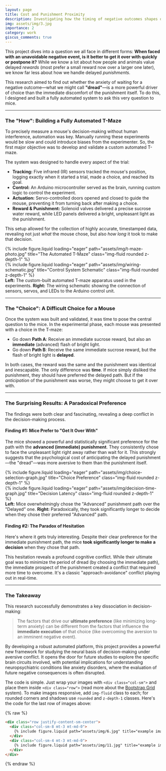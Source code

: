 ```yaml
---
layout: page
title: Cost and Punishment Proximity
description: Investigating how the timing of negative outcomes shapes decision-making in rodent models at the Indian Institute of Science, Bengaluru.
img: assets/img/3.jpg
importance: 2
category: work
giscus_comments: true
---
```


This project dives into a question we all face in different forms: **When faced with an unavoidable negative event, is it better to get it over with quickly or postpone it?** While we know a lot about how people and animals value delayed *rewards* (most prefer a small reward now over a larger one later), we know far less about how we handle delayed *punishments*.

This research aimed to find out whether the anxiety of waiting for a negative outcome—what we might call **"dread"**—is a more powerful driver of choice than the immediate discomfort of the punishment itself. To do this, I designed and built a fully automated system to ask this very question to mice.

--- 

### The "How": Building a Fully Automated T-Maze

To precisely measure a mouse's decision-making without human interference, automation was key. Manually running these experiments would be slow and could introduce biases from the experimenter. So, the first major objective was to develop and validate a custom automated T-maze.

The system was designed to handle every aspect of the trial:
* **Tracking:** Five infrared (IR) sensors tracked the mouse's position, logging exactly when it started a trial, made a choice, and reached its goal.
* **Control:** An Arduino microcontroller served as the brain, running custom logic to control the experiment.
* **Actuation:** Servo-controlled doors opened and closed to guide the mouse, preventing it from turning back after making a choice.
* **Reward & Punishment:** Solenoid valves delivered a precise sucrose water reward, while LED panels delivered a bright, unpleasant light as the punishment.

This setup allowed for the collection of highly accurate, timestamped data, revealing not just *what* the mouse chose, but also *how long* it took to make that decision.

<div class="row justify-content-sm-center">
    <div class="col-sm-7 mt-3 mt-md-0">
        {% include figure.liquid loading="eager" path="assets/img/t-maze-photo.jpg" title="The Automated T-Maze" class="img-fluid rounded z-depth-1" %}
    </div>
    <div class="col-sm-5 mt-3 mt-md-0">
        {% include figure.liquid loading="eager" path="assets/img/wiring-schematic.jpg" title="Control System Schematic" class="img-fluid rounded z-depth-1" %}
    </div>
</div>
<div class="caption">
    <b>Left:</b> The custom-built automated T-maze apparatus used in the experiments. <b>Right:</b> The wiring schematic showing the connection of sensors, servos, and LEDs to the Arduino control unit.
</div>

---

### The "Choice": A Difficult Choice for a Mouse

Once the system was built and validated, it was time to pose the central question to the mice. In the experimental phase, each mouse was presented with a choice in the T-maze:

* Go down **Path A**: Receive an immediate sucrose reward, but also an **immediate** (advanced) flash of bright light.
* Go down **Path B**: Receive the same immediate sucrose reward, but the flash of bright light is **delayed**.

In both cases, the reward was the same and the punishment was identical and inescapable. The only difference was **time**. If mice simply disliked the punishment, they should have preferred the delayed path. But if the *anticipation* of the punishment was worse, they might choose to get it over with.

---

### The Surprising Results: A Paradoxical Preference

The findings were both clear and fascinating, revealing a deep conflict in the decision-making process.

#### Finding #1: Mice Prefer to "Get It Over With"

The mice showed a powerful and statistically significant preference for the path with the **advanced (immediate) punishment**. They consistently chose to face the unpleasant light right away rather than wait for it. This strongly suggests that the psychological cost of anticipating the delayed punishment—the "dread"—was more aversive to them than the punishment itself.

<div class="row justify-content-sm-center">
    <div class="col-sm-6 mt-3 mt-md-0">
        {% include figure.liquid loading="eager" path="assets/img/choice-selection-graph.jpg" title="Choice Preference" class="img-fluid rounded z-depth-1" %}
    </div>
    <div class="col-sm-6 mt-3 mt-md-0">
        {% include figure.liquid loading="eager" path="assets/img/decision-time-graph.jpg" title="Decision Latency" class="img-fluid rounded z-depth-1" %}
    </div>
</div>
<div class="caption">
    <b>Left:</b> Mice overwhelmingly chose the "Advanced" punishment path over the "Delayed" one. <b>Right:</b> Paradoxically, they took significantly longer to decide when they chose their preferred "Advanced" path.
</div>

#### Finding #2: The Paradox of Hesitation

Here's where it gets truly interesting. Despite their clear preference for the immediate punishment path, the mice **took significantly longer to make a decision** when they chose that path.

This hesitation reveals a profound cognitive conflict. While their ultimate goal was to minimize the period of dread (by choosing the immediate path), the immediate prospect of the punishment created a conflict that required more time to overcome. It's a classic "approach-avoidance" conflict playing out in real-time.

---

### The Takeaway

This research successfully demonstrates a key dissociation in decision-making:

> The factors that drive our **ultimate preference** (like minimizing long-term anxiety) can be different from the factors that influence the **immediate execution** of that choice (like overcoming the aversion to an imminent negative event).

By developing a robust automated platform, this project provides a powerful new framework for studying the neural basis of decision-making under aversive conflict. It opens the door for future studies to explore the specific brain circuits involved, with potential implications for understanding neuropsychiatric conditions like anxiety disorders, where the evaluation of future negative consequences is often disrupted.

The code is simple.
Just wrap your images with `<div class="col-sm">` and place them inside `<div class="row">` (read more about the <a href="https://getbootstrap.com/docs/4.4/layout/grid/">Bootstrap Grid</a> system).
To make images responsive, add `img-fluid` class to each; for rounded corners and shadows use `rounded` and `z-depth-1` classes.
Here's the code for the last row of images above:

{% raw %}

```html
<div class="row justify-content-sm-center">
  <div class="col-sm-8 mt-3 mt-md-0">
    {% include figure.liquid path="assets/img/6.jpg" title="example image" class="img-fluid rounded z-depth-1" %}
  </div>
  <div class="col-sm-4 mt-3 mt-md-0">
    {% include figure.liquid path="assets/img/11.jpg" title="example image" class="img-fluid rounded z-depth-1" %}
  </div>
</div>
```

{% endraw %}
